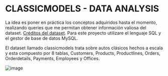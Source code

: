# CLASSICMODELS - DATA ANALYSIS

La idea es poner en práctica los conceptos adquiridos hasta el momento, realizando queries que me permitan obtener información valiosa del dataset.
[Créditos del dataset](https://www.mysqltutorial.org/mysql-sample-database.aspx). Para este proyecto utilizare el lenguaje SQL y el gestor de base de datos MySQL.

El dataset llamado classicmodels trata sobre autos clásicos hechos a escala y esta compuesto por 8 tablas, Customers, Products, Productlines, Orders, Orderdetails, Payments, Employees y Offices.

![image](https://github.com/guilleldas/Primer_Proyecto_SQL/assets/145810000/1f7a9d33-c705-4658-af6c-826d2c8cfe42)

